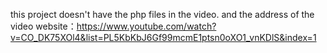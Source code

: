 this project doesn't have the php files in the video.
and the address of the video website：https://www.youtube.com/watch?v=CO_DK75XOl4&list=PL5KbKbJ6Gf99mcmE1ptsn0oXO1_vnKDlS&index=1
